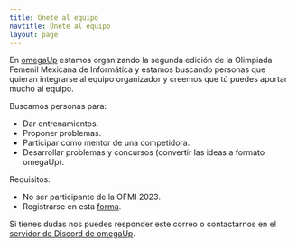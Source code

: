 ```yaml
---
title: Únete al equipo
navtitle: Únete al equipo
layout: page
---
```


En [omegaUp](https://omegaup.org) estamos organizando la segunda edición de la Olimpiada Femenil Mexicana de Informática y estamos buscando personas que quieran integrarse al equipo organizador y creemos que tú puedes aportar mucho al equipo.

Buscamos personas para:
* Dar entrenamientos.
* Proponer problemas.
* Participar como mentor de una competidora.
* Desarrollar problemas y concursos (convertir las ideas a formato omegaUp).

Requisitos:
* No ser participante de la OFMI 2023.
* Registrarse en esta [forma](https://docs.google.com/forms/d/e/1FAIpQLSdiYrqBvc2so-83QhRY1DvXzftUvPYY8-GnSuQmzttrg8pXiw/viewform).


Si tienes dudas nos puedes responder este correo o contactarnos en el [servidor de Discord de omegaUp](https://discord.gg/gn6GTb4rfG).